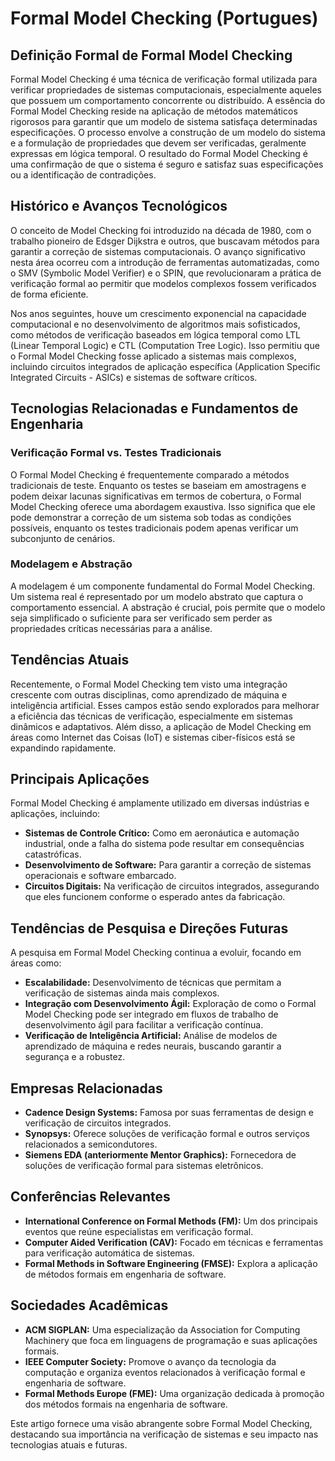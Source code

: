 # Formal Model Checking (Portugues)

## Definição Formal de Formal Model Checking

Formal Model Checking é uma técnica de verificação formal utilizada para verificar propriedades de sistemas computacionais, especialmente aqueles que possuem um comportamento concorrente ou distribuído. A essência do Formal Model Checking reside na aplicação de métodos matemáticos rigorosos para garantir que um modelo de sistema satisfaça determinadas especificações. O processo envolve a construção de um modelo do sistema e a formulação de propriedades que devem ser verificadas, geralmente expressas em lógica temporal. O resultado do Formal Model Checking é uma confirmação de que o sistema é seguro e satisfaz suas especificações ou a identificação de contradições.

## Histórico e Avanços Tecnológicos

O conceito de Model Checking foi introduzido na década de 1980, com o trabalho pioneiro de Edsger Dijkstra e outros, que buscavam métodos para garantir a correção de sistemas computacionais. O avanço significativo nesta área ocorreu com a introdução de ferramentas automatizadas, como o SMV (Symbolic Model Verifier) e o SPIN, que revolucionaram a prática de verificação formal ao permitir que modelos complexos fossem verificados de forma eficiente.

Nos anos seguintes, houve um crescimento exponencial na capacidade computacional e no desenvolvimento de algoritmos mais sofisticados, como métodos de verificação baseados em lógica temporal como LTL (Linear Temporal Logic) e CTL (Computation Tree Logic). Isso permitiu que o Formal Model Checking fosse aplicado a sistemas mais complexos, incluindo circuitos integrados de aplicação específica (Application Specific Integrated Circuits - ASICs) e sistemas de software críticos.

## Tecnologias Relacionadas e Fundamentos de Engenharia

### Verificação Formal vs. Testes Tradicionais

O Formal Model Checking é frequentemente comparado a métodos tradicionais de teste. Enquanto os testes se baseiam em amostragens e podem deixar lacunas significativas em termos de cobertura, o Formal Model Checking oferece uma abordagem exaustiva. Isso significa que ele pode demonstrar a correção de um sistema sob todas as condições possíveis, enquanto os testes tradicionais podem apenas verificar um subconjunto de cenários.

### Modelagem e Abstração

A modelagem é um componente fundamental do Formal Model Checking. Um sistema real é representado por um modelo abstrato que captura o comportamento essencial. A abstração é crucial, pois permite que o modelo seja simplificado o suficiente para ser verificado sem perder as propriedades críticas necessárias para a análise.

## Tendências Atuais

Recentemente, o Formal Model Checking tem visto uma integração crescente com outras disciplinas, como aprendizado de máquina e inteligência artificial. Esses campos estão sendo explorados para melhorar a eficiência das técnicas de verificação, especialmente em sistemas dinâmicos e adaptativos. Além disso, a aplicação de Model Checking em áreas como Internet das Coisas (IoT) e sistemas ciber-físicos está se expandindo rapidamente.

## Principais Aplicações

Formal Model Checking é amplamente utilizado em diversas indústrias e aplicações, incluindo:

- **Sistemas de Controle Crítico:** Como em aeronáutica e automação industrial, onde a falha do sistema pode resultar em consequências catastróficas.
- **Desenvolvimento de Software:** Para garantir a correção de sistemas operacionais e software embarcado.
- **Circuitos Digitais:** Na verificação de circuitos integrados, assegurando que eles funcionem conforme o esperado antes da fabricação.

## Tendências de Pesquisa e Direções Futuras

A pesquisa em Formal Model Checking continua a evoluir, focando em áreas como:

- **Escalabilidade:** Desenvolvimento de técnicas que permitam a verificação de sistemas ainda mais complexos.
- **Integração com Desenvolvimento Ágil:** Exploração de como o Formal Model Checking pode ser integrado em fluxos de trabalho de desenvolvimento ágil para facilitar a verificação contínua.
- **Verificação de Inteligência Artificial:** Análise de modelos de aprendizado de máquina e redes neurais, buscando garantir a segurança e a robustez.

## Empresas Relacionadas

- **Cadence Design Systems:** Famosa por suas ferramentas de design e verificação de circuitos integrados.
- **Synopsys:** Oferece soluções de verificação formal e outros serviços relacionados a semicondutores.
- **Siemens EDA (anteriormente Mentor Graphics):** Fornecedora de soluções de verificação formal para sistemas eletrônicos.

## Conferências Relevantes

- **International Conference on Formal Methods (FM):** Um dos principais eventos que reúne especialistas em verificação formal.
- **Computer Aided Verification (CAV):** Focado em técnicas e ferramentas para verificação automática de sistemas.
- **Formal Methods in Software Engineering (FMSE):** Explora a aplicação de métodos formais em engenharia de software.

## Sociedades Acadêmicas

- **ACM SIGPLAN:** Uma especialização da Association for Computing Machinery que foca em linguagens de programação e suas aplicações formais.
- **IEEE Computer Society:** Promove o avanço da tecnologia da computação e organiza eventos relacionados à verificação formal e engenharia de software.
- **Formal Methods Europe (FME):** Uma organização dedicada à promoção dos métodos formais na engenharia de software.

Este artigo fornece uma visão abrangente sobre Formal Model Checking, destacando sua importância na verificação de sistemas e seu impacto nas tecnologias atuais e futuras.